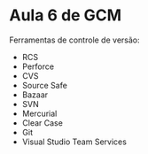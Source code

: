 # Aula 6 de GCM

Ferramentas de controle de versão:

* RCS
* Perforce
* CVS
* Source Safe
* Bazaar
* SVN
* Mercurial
* Clear Case
* Git
* Visual Studio Team Services
